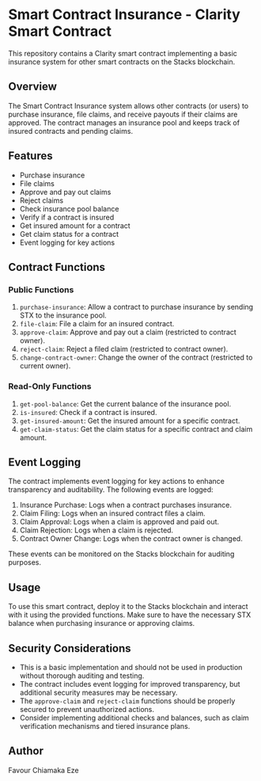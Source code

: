 # Smart Contract Insurance - Clarity Smart Contract

This repository contains a Clarity smart contract implementing a basic insurance system for other smart contracts on the Stacks blockchain.

## Overview

The Smart Contract Insurance system allows other contracts (or users) to purchase insurance, file claims, and receive payouts if their claims are approved. The contract manages an insurance pool and keeps track of insured contracts and pending claims.

## Features

- Purchase insurance
- File claims
- Approve and pay out claims
- Reject claims
- Check insurance pool balance
- Verify if a contract is insured
- Get insured amount for a contract
- Get claim status for a contract
- Event logging for key actions

## Contract Functions

### Public Functions

1. `purchase-insurance`: Allow a contract to purchase insurance by sending STX to the insurance pool.
2. `file-claim`: File a claim for an insured contract.
3. `approve-claim`: Approve and pay out a claim (restricted to contract owner).
4. `reject-claim`: Reject a filed claim (restricted to contract owner).
5. `change-contract-owner`: Change the owner of the contract (restricted to current owner).

### Read-Only Functions

1. `get-pool-balance`: Get the current balance of the insurance pool.
2. `is-insured`: Check if a contract is insured.
3. `get-insured-amount`: Get the insured amount for a specific contract.
4. `get-claim-status`: Get the claim status for a specific contract and claim amount.

## Event Logging

The contract implements event logging for key actions to enhance transparency and auditability. The following events are logged:

1. Insurance Purchase: Logs when a contract purchases insurance.
2. Claim Filing: Logs when an insured contract files a claim.
3. Claim Approval: Logs when a claim is approved and paid out.
4. Claim Rejection: Logs when a claim is rejected.
5. Contract Owner Change: Logs when the contract owner is changed.

These events can be monitored on the Stacks blockchain for auditing purposes.

## Usage

To use this smart contract, deploy it to the Stacks blockchain and interact with it using the provided functions. Make sure to have the necessary STX balance when purchasing insurance or approving claims.

## Security Considerations

- This is a basic implementation and should not be used in production without thorough auditing and testing.
- The contract includes event logging for improved transparency, but additional security measures may be necessary.
- The `approve-claim` and `reject-claim` functions should be properly secured to prevent unauthorized actions.
- Consider implementing additional checks and balances, such as claim verification mechanisms and tiered insurance plans.

## Author 
Favour Chiamaka Eze